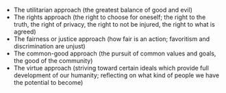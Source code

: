 - The utilitarian approach (the greatest balance of good and evil)
- The rights approach (the right to choose for oneself; the right to the truth, the right of privacy, the right to not be injured, the right to what is agreed)
- The fairness or justice approach (how fair is an action; favoritism and discrimination are unjust)
- The common-good approach (the pursuit of common values and goals, the good of the community)
- The virtue approach (striving toward certain ideals which provide full development of our humanity; reflecting on what kind of people we have the potential to become)